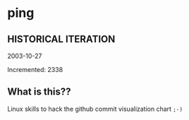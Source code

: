 # ping

## HISTORICAL ITERATION
2003-10-27

Incremented: 2338

## What is this?? 
Linux skills to hack the github commit visualization chart `;-)`
